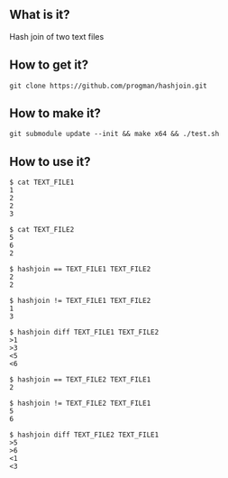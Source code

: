 ## What is it?
Hash join of two text files

## How to get it?

	git clone https://github.com/progman/hashjoin.git

## How to make it?

	git submodule update --init && make x64 && ./test.sh

## How to use it?

	$ cat TEXT_FILE1
	1
	2
	2
	3

	$ cat TEXT_FILE2
	5
	6
	2

	$ hashjoin == TEXT_FILE1 TEXT_FILE2
	2
	2

	$ hashjoin != TEXT_FILE1 TEXT_FILE2
	1
	3

	$ hashjoin diff TEXT_FILE1 TEXT_FILE2
	>1
	>3
	<5
	<6

	$ hashjoin == TEXT_FILE2 TEXT_FILE1
	2

	$ hashjoin != TEXT_FILE2 TEXT_FILE1
	5
	6

	$ hashjoin diff TEXT_FILE2 TEXT_FILE1
	>5
	>6
	<1
	<3
